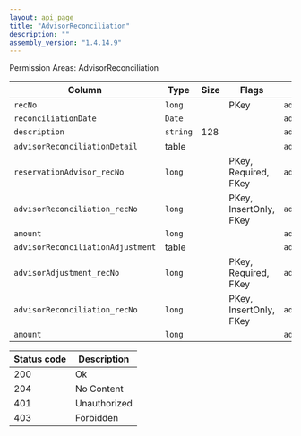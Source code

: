 ```yaml
---
layout: api_page
title: "AdvisorReconciliation"
description: ""
assembly_version: "1.4.14.9"
---
```




Permission Areas: AdvisorReconciliation

| Column | Type | Size | Flags | Table | Description |
| ------ | ---- | ---- | ----- | ----- | ----------- |
| `recNo` | `long` |  | PKey | `advisorReconciliation` | 
| `reconciliationDate` | `Date` |  |  | `advisorReconciliation` | 
| `description` | `string` | 128 |  | `advisorReconciliation` | 
| `advisorReconciliationDetail ` | table |  |  | `advisorReconciliation` | 
| `reservationAdvisor_recNo` | `long` |  | PKey, Required, FKey | `advisorReconciliationDetail` | 
| `advisorReconciliation_recNo` | `long` |  | PKey, InsertOnly, FKey | `advisorReconciliationDetail` | 
| `amount` | `long` |  |  | `advisorReconciliationDetail` | 
| `advisorReconciliationAdjustment ` | table |  |  | `advisorReconciliation` | 
| `advisorAdjustment_recNo` | `long` |  | PKey, Required, FKey | `advisorReconciliationAdjustment` | 
| `advisorReconciliation_recNo` | `long` |  | PKey, InsertOnly, FKey | `advisorReconciliationAdjustment` | 
| `amount` | `long` |  |  | `advisorReconciliationAdjustment` | 

| Status code | Description |
| ----------- | ----------- |
| 200 | Ok |
| 204 | No Content |
| 401 | Unauthorized |
| 403 | Forbidden |


